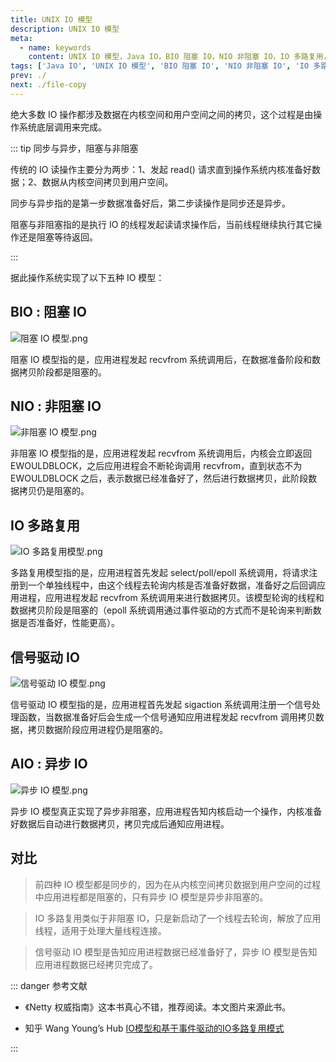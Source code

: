 ```yaml
---
title: UNIX IO 模型
description: UNIX IO 模型
meta:
  - name: keywords
    content: UNIX IO 模型，Java IO，BIO 阻塞 IO，NIO 非阻塞 IO，IO 多路复用，事件驱动 IO，信号启动 IO，异步IO
tags: ['Java IO', 'UNIX IO 模型', 'BIO 阻塞 IO', 'NIO 非阻塞 IO', 'IO 多路复用', '事件驱动 IO', '信号启动 IO', '异步IO']
prev: ./
next: ./file-copy
---
```


绝大多数 IO 操作都涉及数据在内核空间和用户空间之间的拷贝，这个过程是由操作系统底层调用来完成。

::: tip 同步与异步，阻塞与非阻塞

传统的 IO 读操作主要分为两步：1、发起 read() 请求直到操作系统内核准备好数据；2、数据从内核空间拷贝到用户空间。

同步与异步指的是第一步数据准备好后，第二步读操作是同步还是异步。

阻塞与非阻塞指的是执行 IO 的线程发起读请求操作后，当前线程继续执行其它操作还是阻塞等待返回。

:::

据此操作系统实现了以下五种 IO 模型：

## BIO : 阻塞 IO

![阻塞 IO 模型.png](https://pycrab.github.io/KeepJava/assets/media/jdk-io-model1.png)

阻塞 IO 模型指的是，应用进程发起 recvfrom 系统调用后，在数据准备阶段和数据拷贝阶段都是阻塞的。

## NIO : 非阻塞 IO

![非阻塞 IO 模型.png](https://pycrab.github.io/KeepJava/assets/media/jdk-io-model2.png)

非阻塞 IO 模型指的是，应用进程发起 recvfrom 系统调用后，内核会立即返回 EWOULDBLOCK，之后应用进程会不断轮询调用 recvfrom，直到状态不为 EWOULDBLOCK 之后，表示数据已经准备好了，然后进行数据拷贝，此阶段数据拷贝仍是阻塞的。

## IO 多路复用

![IO 多路复用模型.png](https://pycrab.github.io/KeepJava/assets/media/jdk-io-model3.png)

多路复用模型指的是，应用进程首先发起 select/poll/epoll 系统调用，将请求注册到一个单独线程中，由这个线程去轮询内核是否准备好数据，准备好之后回调应用进程，应用进程发起 recvfrom 系统调用来进行数据拷贝。该模型轮询的线程和数据拷贝阶段是阻塞的（epoll 系统调用通过事件驱动的方式而不是轮询来判断数据是否准备好，性能更高）。

## 信号驱动 IO

![信号驱动 IO 模型.png](https://pycrab.github.io/KeepJava/assets/media/jdk-io-model4.png)

信号驱动 IO 模型指的是，应用进程首先发起 sigaction 系统调用注册一个信号处理函数，当数据准备好后会生成一个信号通知应用进程发起 recvfrom 调用拷贝数据，拷贝数据阶段应用进程仍是阻塞的。

## AIO : 异步 IO

![异步 IO 模型.png](https://pycrab.github.io/KeepJava/assets/media/jdk-io-model5.png)

异步 IO 模型真正实现了异步非阻塞，应用进程告知内核启动一个操作，内核准备好数据后自动进行数据拷贝，拷贝完成后通知应用进程。

## 对比

>  前四种 IO 模型都是同步的，因为在从内核空间拷贝数据到用户空间的过程中应用进程都是阻塞的，只有异步 IO 模型是异步非阻塞的。

> IO 多路复用类似于非阻塞 IO，只是新启动了一个线程去轮询，解放了应用线程，适用于处理大量线程连接。

> 信号驱动 IO 模型是告知应用进程数据已经准备好了，异步 IO 模型是告知应用进程数据已经拷贝完成了。

::: danger 参考文献

- 《Netty 权威指南》这本书真心不错，推荐阅读。本文图片来源此书。

- 知乎 Wang Young’s Hub [IO模型和基于事件驱动的IO多路复用模式](https://zhuanlan.zhihu.com/p/161357177)

:::